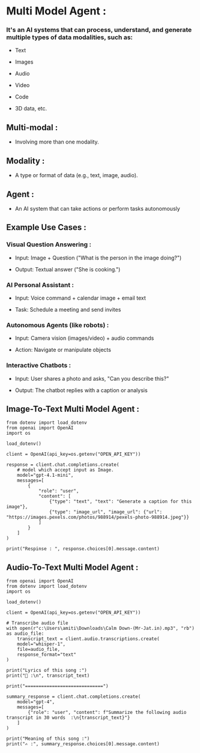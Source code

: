 # Multi Model Agent :
### It's an AI systems that can process, understand, and generate multiple types of data modalities, such as:

- Text

- Images

- Audio

- Video

- Code

- 3D data, etc.

## Multi-modal :
- Involving more than one modality.

## Modality :
- A type or format of data (e.g., text, image, audio).

## Agent :
- An AI system that can take actions or perform tasks autonomously

## Example Use Cases :
### Visual Question Answering :

- Input: Image + Question ("What is the person in the image doing?")

- Output: Textual answer ("She is cooking.")

### AI Personal Assistant :

- Input: Voice command + calendar image + email text

- Task: Schedule a meeting and send invites

### Autonomous Agents (like robots) :

- Input: Camera vision (images/video) + audio commands

- Action: Navigate or manipulate objects

### Interactive Chatbots :

- Input: User shares a photo and asks, "Can you describe this?"

- Output: The chatbot replies with a caption or analysis

## **Image-To-Text** Multi Model Agent :
```
from dotenv import load_dotenv
from openai import OpenAI
import os

load_dotenv()

client = OpenAI(api_key=os.getenv("OPEN_API_KEY"))

response = client.chat.completions.create(
    # model which accept input as Image.
    model="gpt-4.1-mini",
    messages=[
        {
            "role": "user",
            "content": [
                {"type": "text", "text": "Generate a caption for this image"},
                {"type": "image_url", "image_url": {"url": "https://images.pexels.com/photos/988914/pexels-photo-988914.jpeg"}}
            ]
        }
    ]
)

print("Respinse : ", response.choices[0].message.content)
```

## **Audio-To-Text** Multi Model Agent :
```
from openai import OpenAI
from dotenv import load_dotenv
import os

load_dotenv()

client = OpenAI(api_key=os.getenv("OPEN_API_KEY"))

# Transcribe audio file
with open(r"c:\Users\amiti\Downloads\Calm Down-(Mr-Jat.in).mp3", "rb") as audio_file:
    transcript_text = client.audio.transcriptions.create(
    model="whisper-1",
    file=audio_file,
    response_format="text"
)

print("Lyrics of this song :")
print("🎵 :\n", transcript_text)

print("=============================")

summary_response = client.chat.completions.create(
    model="gpt-4",
    messages=[
        {"role": "user", "content": f"Summarize the following audio transcript in 30 words  :\n{transcript_text}"}
    ]
)

print("Meaning of this song :")
print("✍ :", summary_response.choices[0].message.content)


```